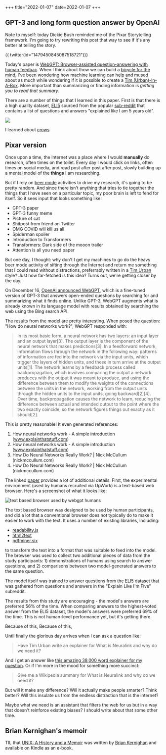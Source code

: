 +++
title="2022-01-07"
date=2022-01-07
+++

## GPT-3 and long form question answer by OpenAI

Note to myself: today Dickie Bush reminded me of the Pixar Storytelling
framework. I'm going to try rewriting this post that way to see if it's
any better at telling the story.

{{ twitter(id="1479450845087518721")}}

Today's paper is [WebGPT: Browser-assisted question-answering with human
feedbac](https://arxiv.org/pdf/2112.09332.pdf). When I think about thow we can
build a [bicycle for the
mind](https://medium.learningbyshipping.com/bicycle-121262546097), I've been
wondering how machine learning can help and mused about as much while
wondering if it is possible to create a
[Tim (Urban)-In-A-Box](https://www.iunknown.com/2022-01-02/). More important
than summarizing or finding information is _getting you to read that summary_.

There are a number of things that I learned in this paper. First is that there
is a high quality dataset, [ELI5](https://facebookresearch.github.io/ELI5/)
sourced from the popular
[sub-reddit](https://www.reddit.com/r/explainlikeimfive/) that contains a list
of questions and answers "explained like I am 5 years old".

![](2022-01-07/2022-01-07-08-20-57.png)

I learned about [crows](http://archives.wbur.org/thewildlife/2015/03/12/the-secrets-of-gift-giving-crows/)

## Pixar version

Once upon a time, the Internet was a place where I would __manually__ do
research, often times on the toilet. Every day I would click on links, often
times on social media, and read post after post after post, slowly building up
a mental model of the __things__ I am researching. 

But if I rely on [beer
mode](https://perell.com/note/open-mode-and-closed-mode/) activities to drive
my research, it's going to be pretty random. And since there isn't anything
that tries to tie together the things that I have seen on a particular topic,
my poor brain is left to fend for itself. So it sees input that looks
something like:

- GPT-3 paper
- GPT-3 funny meme
- Picture of cat
- Shitpost from friend on Twitter
- OMG COVID will kill us all
- Spiderman spoiler
- Introduction to Transformers
- Transformers: Dark side of the mooon trailer
- Attention is all you need paper

But one day, I thought: why don't I get my machines to go do the heavy beer
mode activity of sifting through the Internet and return me something that I
could read without distractions, preferrably written in a [Tim
Urban](https://waitbutwhy.com/) style? Just how far-fetched is this idea?
Turns out, we're getting closer by the day.

On December 16, [OpenAI announced
WebGPT](https://openai.com/blog/improving-factual-accuracy/), which is a 
fine-tuned version of GPT-3 that answers open-ended questions by searching
for and summarizing what it finds online. Unlike GPT-3, WebGPT augments what
is already known in its language model with results obtained by searching
the web using the Bing search API.

The results from the model are pretty interesting. When posed the question:
"How do neural networks work?", WebGPT responded with:

> In its most basic form, a neural network has two layers: an input layer and
> an output layer[3]. The output layer is the component of the neural network
> that makes predictions[3]. In a feedforward network, information flows
> through the network in the following way: patterns of information are fed
> into the network via the input units, which trigger the layers of hidden
> units, and these in turn arrive at the output units[1]. The network learns
> by a feedback process called backpropagation, which involves comparing the
> output a network produces with the output it was meant to produce, and using
> the difference between them to modify the weights of the connections between
> the units in the network, working from the output units through the hidden
> units to the input units, going backward[2][4]. Over time, backpropagation
> causes the network to learn, reducing the difference between actual and
> intended output to the point where the two exactly coincide, so the network
> figures things out exactly as it should[2].

This is pretty reasonable! It even generated references:

1. How neural networks work - A simple introduction (www.explainthatstuff.com) 
2. How neural networks work - A simple introduction (www.explainthatstuff.com) 
3. How Do Neural Networks Really Work? | Nick McCullum (nickmccullum.com) 
4. How Do Neural Networks Really Work? | Nick McCullum (nickmccullum.com) 

The linked [paper](https://arxiv.org/pdf/2112.09332.pdf) provides a lot of
additional details. First, the experimental environment (used by humans
recruited via UpWork) is a text-based web browser. Here's a screenshot of what
it looks like:

![text based browser used by webgpt humans](2022-01-07/2022-01-07-08-20-57.png)

The text based browser was designed to be used by human participants, and did
a lot that a conventional browser does not typically do to make it easier to
work with the text. It uses a number of existing libraries, including:

- [readability.js](https://github.com/mozilla/readability)
- [html2text](https://github.com/aaronsw/html2text)
- [pdfminer.six](https://github.com/pdfminer/pdfminer.six)

to transform the text into a format that was suitable to feed into the model.
The browser was used to collect two additional pieces of data from the study
participants: 1) demonstrations of humans using search to answer questions,
and 2) comparisons between two model-generated answers to the same question.

The model itself was trained to answer questions from the
[ELI5](https://facebookresearch.github.io/ELI5/) dataset that was gathered
from questions and answers in the "Explain Like I'm Five" subreddit. 

The results from this study are encouraging - the model's answers are
preferred 56% of the time. When comparing answers to the highest-voted 
answer from the ELI5 dataset, the model's answers were preferred 69% of the
time. This is not human-level performance yet, but it's getting there.

Because of this, 
Because of this,

Until finally the glorious day arrives when I can ask a question like: 

> Have Tim Urban write an explainer for What is Neuralink and why do we need
> it?

And I get an answer like [this amazing 38,000 word explainer for my
question](https://waitbutwhy.com/2017/04/neuralink.html). Or if I'm more in
the mood for something more succinct:

> Give me a Wikipedia summary for What is Neuralink and why do we need it?

But will it make any difference? Will it actually make people smarter? Think
better? Will this insulate us from the endless distraction that is the
internet? 

Maybe what we need is an assistant that filters the web for us but in a way
that doesn't reinforce existing biases? I should write about that some other
time.

## Brian Kernighan's memoir

TIL that [UNIX: A History and a
Memoir](https://www.amazon.com/UNIX-History-Memoir-Brian-Kernighan-ebook/dp/B07ZQHX3R1)
was written by [Brian Kernighan](https://www.cs.princeton.edu/~bwk/) and
available on Kindle as an e-book.